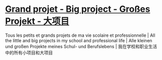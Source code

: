 # [Grand projet - Big project - Großes Projekt - 大项目](#)
Tous les petits et grands projets de ma vie scolaire et professionnelle | All the little and big projects in my school and professional life | Alle kleinen und großen Projekte meines Schul- und Berufslebens | 我在学校和职业生活中的所有小项目和大项目
